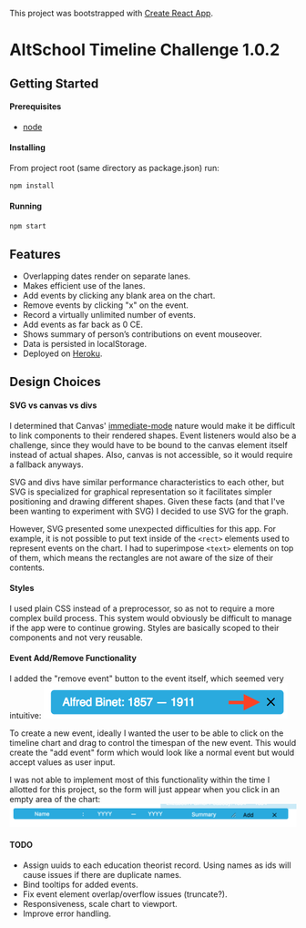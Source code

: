 This project was bootstrapped with [Create React App](https://github.com/facebookincubator/create-react-app).

# AltSchool Timeline Challenge 1.0.2

## Getting Started

#### Prerequisites

- [node](https://nodejs.org/en/download/)

#### Installing

From project root (same directory as package.json) run:
```
npm install
```

#### Running

```
npm start
```

## Features
- Overlapping dates render on separate lanes.
- Makes efficient use of the lanes.
- Add events by clicking any blank area on the chart.
- Remove events by clicking "x" on the event.
- Record a virtually unlimited number of events.
- Add events as far back as 0 CE.
- Shows summary of person’s contributions on event mouseover.
- Data is persisted in localStorage.
- Deployed on [Heroku](https://altschool-timeline-si57r2gu.herokuapp.com/).

## Design Choices

#### SVG vs canvas vs divs
I determined that Canvas' [immediate-mode](https://msdn.microsoft.com/en-us/library/gg193983(v=vs.85).aspx) nature would make it be difficult to link components to their rendered shapes. Event listeners would also be a challenge, since they would have to be bound to the canvas element itself instead of actual shapes. Also, canvas is not accessible, so it would require a fallback anyways.

SVG and divs have similar performance characteristics to each other, but SVG is specialized for graphical representation so it facilitates simpler positioning and drawing different shapes. Given these facts (and that I've been wanting to experiment with SVG) I decided to use SVG for the graph.

However, SVG presented some unexpected difficulties for this app. For example, it is not possible to put text inside of the `<rect>` elements used to represent events on the chart.  I had to superimpose `<text>` elements on top of them, which means the rectangles are not aware of the size of their contents.

#### Styles
I used plain CSS instead of a preprocessor, so as not to require a more complex build process. This system would obviously be difficult to manage if the app were to continue growing. Styles are basically scoped to their components and not very reusable.

#### Event Add/Remove Functionality
I added the "remove event" button to the event itself, which seemed very intuitive:
!["close" button](./readme_imgs/close_button.png)

To create a new event, ideally I wanted the user to be able to click on the timeline chart and drag to control the timespan of the new event. This would create the "add event" form which would look like a normal event but would accept values as user input. 

I was not able to implement most of this functionality within the time I allotted for this project, so the form will just appear when you click in an empty area of the chart:
!["add event" form](./readme_imgs/form.png)

#### TODO
- Assign uuids to each education theorist record. Using names as ids will cause issues if there are duplicate names.
- Bind tooltips for added events. 
- Fix event element overlap/overflow issues (truncate?).
- Responsiveness, scale chart to viewport.
- Improve error handling.
